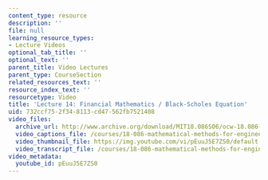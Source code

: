 ```yaml
---
content_type: resource
description: ''
file: null
learning_resource_types:
- Lecture Videos
optional_tab_title: ''
optional_text: ''
parent_title: Video Lectures
parent_type: CourseSection
related_resources_text: ''
resource_index_text: ''
resourcetype: Video
title: 'Lecture 14: Financial Mathematics / Black-Scholes Equation'
uid: 732ccf75-2f34-8113-cd47-562fb7521408
video_files:
  archive_url: http://www.archive.org/download/MIT18.086S06/ocw-18.086-10mar2006-220k.mp4
  video_captions_file: /courses/18-086-mathematical-methods-for-engineers-ii-spring-2006/c319697cabc850bebacf953da985f40a_pEuuJ5E7ZS0.vtt
  video_thumbnail_file: https://img.youtube.com/vi/pEuuJ5E7ZS0/default.jpg
  video_transcript_file: /courses/18-086-mathematical-methods-for-engineers-ii-spring-2006/fa8ca903acabea2c669d43db33a13130_pEuuJ5E7ZS0.pdf
video_metadata:
  youtube_id: pEuuJ5E7ZS0
---
```

